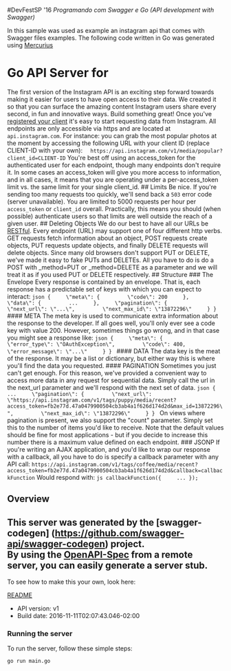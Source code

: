 #DevFestSP '16
*Programando com Swagger e Go (API development with Swagger)*

In this sample was used as example an instagram api that comes with Swagger files examples.
The following code written in Go was generated using [Mercurius](https://github.com/novatrixtech/mercurius)

# Go API Server for 

The first version of the Instagram API is an exciting step forward towards making it easier for users to have open access to their data. We created it so that you can surface the amazing content Instagram users share every second, in fun and innovative ways.  Build something great!  Once you've [registered your client](http://instagram.com/developer/register/) it's easy to start requesting data from Instagram.  All endpoints are only accessible via https and are located at `api.instagram.com`. For instance: you can grab the most popular photos at the moment by accessing the following URL with your client ID (replace CLIENT-ID with your own): ```   https://api.instagram.com/v1/media/popular?client_id=CLIENT-ID ``` You're best off using an access_token for the authenticated user for each endpoint, though many endpoints don't require it. In some cases an access_token will give you more access to information, and in all cases, it means that you are operating under a per-access_token limit vs. the same limit for your single client_id.   ## Limits Be nice. If you're sending too many requests too quickly, we'll send back a `503` error code (server unavailable). You are limited to 5000 requests per hour per `access_token` or `client_id` overall. Practically, this means you should (when possible) authenticate users so that limits are well outside the reach of a given user.  ## Deleting Objects We do our best to have all our URLs be [RESTful](http://en.wikipedia.org/wiki/Representational_state_transfer). Every endpoint (URL) may support one of four different http verbs. GET requests fetch information about an object, POST requests create objects, PUT requests update objects, and finally DELETE requests will delete objects.  Since many old browsers don't support PUT or DELETE, we've made it easy to fake PUTs and DELETEs. All you have to do is do a POST with _method=PUT or _method=DELETE as a parameter and we will treat it as if you used PUT or DELETE respectively.  ## Structure  ### The Envelope Every response is contained by an envelope. That is, each response has a predictable set of keys with which you can expect to interact: ```json {     \"meta\": {         \"code\": 200     },     \"data\": {         ...     },     \"pagination\": {         \"next_url\": \"...\",         \"next_max_id\": \"13872296\"     } } ```  #### META The meta key is used to communicate extra information about the response to the developer. If all goes well, you'll only ever see a code key with value 200. However, sometimes things go wrong, and in that case you might see a response like: ```json {     \"meta\": {         \"error_type\": \"OAuthException\",         \"code\": 400,         \"error_message\": \"...\"     } } ```  #### DATA The data key is the meat of the response. It may be a list or dictionary, but either way this is where you'll find the data you requested. #### PAGINATION Sometimes you just can't get enough. For this reason, we've provided a convenient way to access more data in any request for sequential data. Simply call the url in the next_url parameter and we'll respond with the next set of data. ```json {     ...     \"pagination\": {         \"next_url\": \"https://api.instagram.com/v1/tags/puppy/media/recent?access_token=fb2e77d.47a0479900504cb3ab4a1f626d174d2d&max_id=13872296\",         \"next_max_id\": \"13872296\"     } } ``` On views where pagination is present, we also support the \"count\" parameter. Simply set this to the number of items you'd like to receive. Note that the default values should be fine for most applications - but if you decide to increase this number there is a maximum value defined on each endpoint.  ### JSONP If you're writing an AJAX application, and you'd like to wrap our response with a callback, all you have to do is specify a callback parameter with any API call: ``` https://api.instagram.com/v1/tags/coffee/media/recent?access_token=fb2e77d.47a0479900504cb3ab4a1f626d174d2d&callback=callbackFunction ``` Would respond with: ```js callbackFunction({     ... }); ``` 

## Overview
This server was generated by the [swagger-codegen]
(https://github.com/swagger-api/swagger-codegen) project.  
By using the [OpenAPI-Spec](https://github.com/OAI/OpenAPI-Specification) from a remote server, you can easily generate a server stub.  
-

To see how to make this your own, look here:

[README](https://github.com/swagger-api/swagger-codegen/blob/master/README.md)

- API version: v1
- Build date: 2016-11-11T02:07:43.046-02:00


### Running the server
To run the server, follow these simple steps:

```
go run main.go
```

